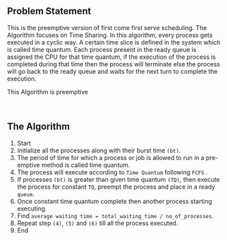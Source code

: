 ## Problem Statement
<p>This is the preemptive version of first come first serve scheduling. The Algorithm focuses on Time Sharing. In this algorithm, every process gets executed in a cyclic way. A certain time slice is defined in the system which is called time quantum. Each process present in the ready queue is assigned the CPU for that time quantum, if the execution of the process is completed during that time then the process will terminate else the process will go back to the ready queue and waits for the next turn to complete the execution.</p>

<p>This Algorithm is preemptive</p>

<br>

## The Algorithm

1. Start
2. Initialize all the processes along with their burst time `(bt)`.
3. The period of time for which a process or job is allowed to run in a pre-emptive method is called time quantum.
4. The process will execute according to `Time Quantum` following `FCFS` .
5. If processes `(bt)` is greater than given time quantum `(TQ)`, then execute the process for constant `TQ`, preempt the process and place in a ready `queue`.
6. Once constant time quantum complete then another process starting executing.
7. Find `average waiting time = total_waiting_time / no_of_processes`.
8. Repeat step `(4)`, `(5)` and `(6)` till all the process executed.
8. End